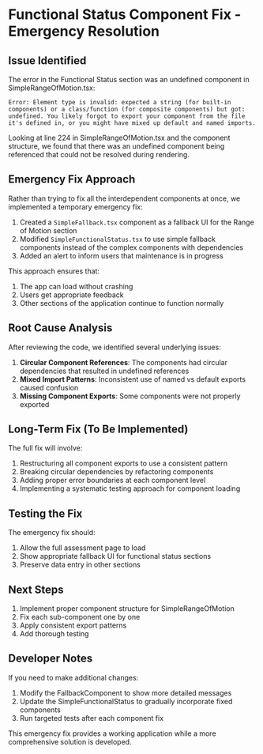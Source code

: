 # Functional Status Component Fix - Emergency Resolution

## Issue Identified
The error in the Functional Status section was an undefined component in SimpleRangeOfMotion.tsx:

```
Error: Element type is invalid: expected a string (for built-in components) or a class/function (for composite components) but got: undefined. You likely forgot to export your component from the file it's defined in, or you might have mixed up default and named imports.
```

Looking at line 224 in SimpleRangeOfMotion.tsx and the component structure, we found that there was an undefined component being referenced that could not be resolved during rendering.

## Emergency Fix Approach

Rather than trying to fix all the interdependent components at once, we implemented a temporary emergency fix:

1. Created a `SimpleFallback.tsx` component as a fallback UI for the Range of Motion section
2. Modified `SimpleFunctionalStatus.tsx` to use simple fallback components instead of the complex components with dependencies
3. Added an alert to inform users that maintenance is in progress

This approach ensures that:
1. The app can load without crashing
2. Users get appropriate feedback
3. Other sections of the application continue to function normally

## Root Cause Analysis

After reviewing the code, we identified several underlying issues:

1. **Circular Component References**: The components had circular dependencies that resulted in undefined references
2. **Mixed Import Patterns**: Inconsistent use of named vs default exports caused confusion
3. **Missing Component Exports**: Some components were not properly exported

## Long-Term Fix (To Be Implemented)

The full fix will involve:

1. Restructuring all component exports to use a consistent pattern
2. Breaking circular dependencies by refactoring components
3. Adding proper error boundaries at each component level
4. Implementing a systematic testing approach for component loading

## Testing the Fix

The emergency fix should:
1. Allow the full assessment page to load
2. Show appropriate fallback UI for functional status sections
3. Preserve data entry in other sections

## Next Steps

1. Implement proper component structure for SimpleRangeOfMotion
2. Fix each sub-component one by one
3. Apply consistent export patterns
4. Add thorough testing

## Developer Notes

If you need to make additional changes:
1. Modify the FallbackComponent to show more detailed messages
2. Update the SimpleFunctionalStatus to gradually incorporate fixed components
3. Run targeted tests after each component fix

This emergency fix provides a working application while a more comprehensive solution is developed.